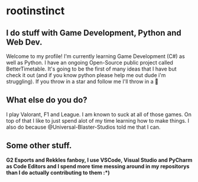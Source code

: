 # rootinstinct
## I do stuff with Game Development, Python and Web Dev.
Welcome to my profile! I'm currently learning Game Development (C#) as well as Python. I have an ongoing Open-Source public project called BetterTimetable. It's going to be the first of many ideas that I have but check it out (and if you know python please help me out dude i'm struggling). If you throw in a star and follow me I'll throw in a :cookie:
## What else do you do?
I play Valorant, F1 and League. I am known to suck at all of those games. On top of that I like to just spend alot of my time learning how to make things. I also do because @Universal-Blaster-Studios told me that I can.
## Some other stuff.
**G2 Esports and Rekkles fanboy, I use VSCode, Visual Studio and PyCharm as Code Editors and I spend more time messing around in my repositorys than I do actually contributing to them :*)**
